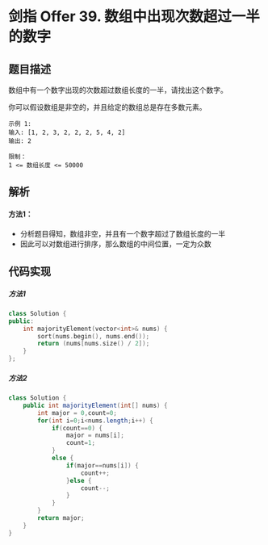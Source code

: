 # 剑指 Offer 39. 数组中出现次数超过一半的数字

## 题目描述
数组中有一个数字出现的次数超过数组长度的一半，请找出这个数字。

你可以假设数组是非空的，并且给定的数组总是存在多数元素。

```
示例 1:
输入: [1, 2, 3, 2, 2, 2, 5, 4, 2]
输出: 2
 
限制：
1 <= 数组长度 <= 50000
```

## 解析
#### 方法1：
- 分析题目得知，数组非空，并且有一个数字超过了数组长度的一半
- 因此可以对数组进行排序，那么数组的中间位置，一定为众数

## 代码实现
##### 方法1
```C++
class Solution {
public:
    int majorityElement(vector<int>& nums) {
        sort(nums.begin(), nums.end());
        return (nums[nums.size() / 2]);
    }
};
```

##### 方法2
```Java
class Solution {
    public int majorityElement(int[] nums) {
        int major = 0,count=0;
		for(int i=0;i<nums.length;i++) {
			if(count==0) {
				major = nums[i];
				count=1;
			}
			else {
				if(major==nums[i]) {
					count++;
				}else {
					count--;
				}
			}
		}
		return major;
    }
}
```
